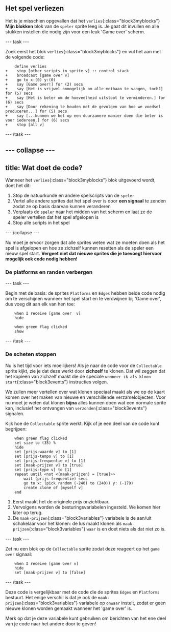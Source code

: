 ## Het spel verliezen

Het is je misschien opgevallen dat het `verlies`{:class="block3myblocks"} **Mijn blokken** blok van de `speler` sprite leeg is. Je gaat dit invullen en alle stukken instellen die nodig zijn voor een leuk 'Game over' scherm.

--- task ---

Zoek eerst het blok `verlies`{:class="block3myblocks"} en vul het aan met de volgende code:

```blocks3
    define verlies
+    stop [other scripts in sprite v] :: control stack
+    broadcast [game over v]
+    go to x:(0) y:(0)
+    say [Game over!] for (2) secs
+    say [Het is vrijwel onmogelijk om alle methaan te vangen, toch?] for (5) secs
+    say [Het is beter om de hoeveelheid uitstoot te verminderen.] for (6) secs
+    say [Door rekening te houden met de gevolgen van hoe we voedsel produceren...] for (5) secs
+    say [...kunnen we het op een duurzamere manier doen die beter is voor iedereen.] for (6) secs
+    stop [all v]
```

--- /task ---

--- collapse ---
---
title: Wat doet de code?
---

Wanneer het `verlies`{:class="block3myblocks"} blok uitgevoerd wordt, doet het dit:

 1. Stop de natuurkunde en andere spelscripts van de `speler`
 2. Vertel alle andere sprites dat het spel over is door **een signaal** te zenden zodat ze op basis daarvan kunnen veranderen
 3. Verplaats de `speler` naar het midden van het scherm en laat ze de speler vertellen dat het spel afgelopen is
 4. Stop alle scripts in het spel

--- /collapse ---

Nu moet je ervoor zorgen dat alle sprites weten wat ze moeten doen als het spel is afgelopen en hoe ze zichzelf kunnen resetten als de speler een nieuw spel start. **Vergeet niet dat nieuwe sprites die je toevoegt hiervoor mogelijk ook code nodig hebben!**

### De platforms en randen verbergen

--- task ---

Begin met de basis: de sprites `Platforms` en `Edges` hebben beide code nodig om te verschijnen wanneer het spel start en te verdwijnen bij 'Game over', dus voeg dit aan elk van hen toe:

```blocks3
    when I receive [game over  v]
    hide
```

```blocks3
    when green flag clicked
    show
```

--- /task ---

### De scheten stoppen

Nu is het tijd voor iets moeilijkers! Als je naar de code voor de `Collectable` sprite kijkt, zie je dat deze werkt door **zichzelf** te klonen. Dat wil zeggen dat het kopieën van zichzelf maakt die de speciale `wanneer ik als kloon start`{:class="block3events"} instructies volgen.

We zullen meer vertellen over wat klonen speciaal maakt als we op de kaart komen over het maken van nieuwe en verschillende verzamelobjecten. Voor nu moet je weten dat klonen **bijna** alles kunnen doen wat een normale sprite kan, inclusief het ontvangen van `verzonden`{:class="block3events"} signalen.

Kijk hoe de `Collectable` sprite werkt. Kijk of je een deel van de code kunt begrijpen:

```blocks3
    when green flag clicked
    set size to (35) %
    hide
    set [prijs-waarde v] to [1]
    set [prijs-tempo v] to [1]
    set [prijs-frequentie v] to [1]
    set [maak-prijzen v] to [true]
    set [prijs-type v] to [1]
    repeat until <not <(maak-prijzen) = [true]>>
        wait (prijs-frequentie) secs
        go to x: (pick random (-240) to (240)) y: (-179)
        create clone of [myself v]
    end
```

 1. Eerst maakt het de originele prijs onzichtbaar.
 2. Vervolgens worden de besturingsvariabelen ingesteld. We komen hier later op terug.
 3. De `maak-prijzen`{:class="block3variables"} variabele is de aan/uit schakelaar voor het klonen: de lus maakt klonen als `maak-prijzen`{:class="block3variables"} `waar` is en doet niets als dat niet zo is.

--- task ---

Zet nu een blok op de `Collectable` sprite zodat deze reageert op het `game over` signaal:

```blocks3
    when I receive [game over v]
    hide
    set [maak-prijzen v] to [false]
```

--- /task ---

Deze code is vergelijkbaar met de code die de sprites `Edges` en `Platforms` bestuurt. Het enige verschil is dat je ook de `maak-prijzen`{:class="block3variables"} variabele op `onwaar` instelt, zodat er geen nieuwe klonen worden gemaakt wanneer het 'game over' is.

Merk op dat je deze variabele kunt gebruiken om berichten van het ene deel van je code naar het andere door te geven! 
